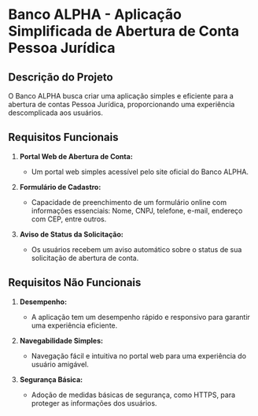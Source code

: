 # Banco ALPHA - Aplicação Simplificada de Abertura de Conta Pessoa Jurídica

## Descrição do Projeto

O Banco ALPHA busca criar uma aplicação simples e eficiente para a abertura de contas Pessoa Jurídica, proporcionando uma experiência descomplicada aos usuários.

## Requisitos Funcionais

1. **Portal Web de Abertura de Conta:**
   - Um portal web simples acessível pelo site oficial do Banco ALPHA.

2. **Formulário de Cadastro:**
   - Capacidade de preenchimento de um formulário online com informações essenciais: Nome, CNPJ, telefone, e-mail, endereço com CEP, entre outros.

3. **Aviso de Status da Solicitação:**
   - Os usuários recebem um aviso automático sobre o status de sua solicitação de abertura de conta.

## Requisitos Não Funcionais

1. **Desempenho:**
   - A aplicação tem um desempenho rápido e responsivo para garantir uma experiência eficiente.

2. **Navegabilidade Simples:**
   - Navegação fácil e intuitiva no portal web para uma experiência do usuário amigável.

3. **Segurança Básica:**
   - Adoção de medidas básicas de segurança, como HTTPS, para proteger as informações dos usuários.
